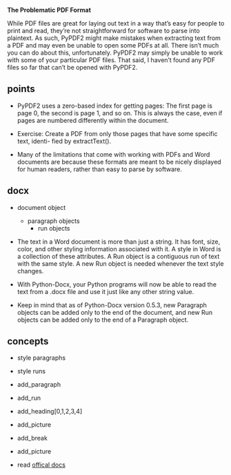 **The Problematic PDF Format**

While PDF files are great for laying out text in a way that’s easy for people to
print and read, they’re not straightforward for software to parse into plaintext.
As such, PyPDF2 might make mistakes when extracting text from a PDF and
may even be unable to open some PDFs at all. There isn’t much you can do
about this, unfortunately. PyPDF2 may simply be unable to work with some of
your particular PDF files. That said, I haven’t found any PDF files so far that
can’t be opened with PyPDF2.

## points

- PyPDF2 uses a zero-based index for getting pages: The first page is page 0,
the second is page 1, and so on. This is always the case, even if pages are
numbered differently within the document.

- Exercise: Create a PDF from only those pages that have some specific text, identi-
fied by extractText().

- Many of the limitations that come with working with PDFs and Word
documents are because these formats are meant to be nicely displayed for
human readers, rather than easy to parse by software.

## docx
- document object
    - paragraph objects
        - run objects

- The text in a Word document is more than just a string. It has font, size,
color, and other styling information associated with it. A style in Word is a
collection of these attributes. A Run object is a contiguous run of text with
the same style. A new Run object is needed whenever the text style changes.

- With Python-Docx, your Python programs will now be able to read the
text from a .docx file and use it just like any other string value.

- Keep in mind that as of Python-Docx version 0.5.3, new Paragraph objects
can be added only to the end of the document, and new Run objects can be
added only to the end of a Paragraph object.

## concepts
- style paragraphs
- style runs
- add_paragraph
- add_run
- add_heading[0,1,2,3,4]
- add_picture
- add_break
- add_picture

- read [offical docs](https://python-docx.readthedocs.io/en/latest/)